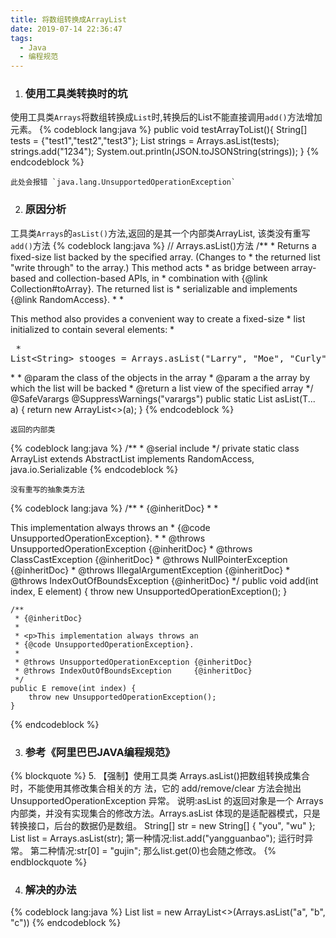 ```yaml
---
title: 将数组转换成ArrayList
date: 2019-07-14 22:36:47
tags: 
  - Java
  - 编程规范
---
```

1. ### 使用工具类转换时的坑
使用工具类`Arrays`将数组转换成`List`时,转换后的List不能直接调用`add()`方法增加元素。
{% codeblock lang:java %}
    public void testArrayToList(){
        String[] tests  = {"test1","test2","test3"};
        List<String> strings = Arrays.asList(tests);
        strings.add("1234");
        System.out.println(JSON.toJSONString(strings));
    }
{% endcodeblock %}

    此处会报错 `java.lang.UnsupportedOperationException`

<!--more-->
2. ### 原因分析
工具类`Arrays`的`asList()`方法,返回的是其一个内部类ArrayList, 该类没有重写`add()`方法
{% codeblock lang:java %}
    // Arrays.asList()方法
    /**
     * Returns a fixed-size list backed by the specified array.  (Changes to
     * the returned list "write through" to the array.)  This method acts
     * as bridge between array-based and collection-based APIs, in
     * combination with {@link Collection#toArray}.  The returned list is
     * serializable and implements {@link RandomAccess}.
     *
     * <p>This method also provides a convenient way to create a fixed-size
     * list initialized to contain several elements:
     * <pre>
     *     List&lt;String&gt; stooges = Arrays.asList("Larry", "Moe", "Curly");
     * </pre>
     *
     * @param <T> the class of the objects in the array
     * @param a the array by which the list will be backed
     * @return a list view of the specified array
     */
    @SafeVarargs
    @SuppressWarnings("varargs")
    public static <T> List<T> asList(T... a) {
        return new ArrayList<>(a);
    }
{% endcodeblock %}

    返回的内部类
{% codeblock lang:java %}
    /**
     * @serial include
     */
    private static class ArrayList<E> extends AbstractList<E>
        implements RandomAccess, java.io.Serializable
{% endcodeblock %}

    没有重写的抽象类方法
{% codeblock lang:java %}
    /**
     * {@inheritDoc}
     *
     * <p>This implementation always throws an
     * {@code UnsupportedOperationException}.
     *
     * @throws UnsupportedOperationException {@inheritDoc}
     * @throws ClassCastException            {@inheritDoc}
     * @throws NullPointerException          {@inheritDoc}
     * @throws IllegalArgumentException      {@inheritDoc}
     * @throws IndexOutOfBoundsException     {@inheritDoc}
     */
    public void add(int index, E element) {
        throw new UnsupportedOperationException();
    }

    /**
     * {@inheritDoc}
     *
     * <p>This implementation always throws an
     * {@code UnsupportedOperationException}.
     *
     * @throws UnsupportedOperationException {@inheritDoc}
     * @throws IndexOutOfBoundsException     {@inheritDoc}
     */
    public E remove(int index) {
        throw new UnsupportedOperationException();
    }
{% endcodeblock %}

3. ### 参考《阿里巴巴JAVA编程规范》
{% blockquote %}
5. 【强制】使用工具类 Arrays.asList()把数组转换成集合时，不能使用其修改集合相关的方 法，它的 add/remove/clear 方法会抛出 UnsupportedOperationException 异常。 说明:asList 的返回对象是一个 Arrays 内部类，并没有实现集合的修改方法。Arrays.asList 体现的是适配器模式，只是转换接口，后台的数据仍是数组。
       String[] str = new String[] { "you", "wu" };
List list = Arrays.asList(str); 第一种情况:list.add("yangguanbao"); 运行时异常。 第二种情况:str[0] = "gujin"; 那么list.get(0)也会随之修改。
{% endblockquote %}

4. ### 解决的办法
{% codeblock lang:java %}
List list = new ArrayList<>(Arrays.asList("a", "b", "c"))
{% endcodeblock %}